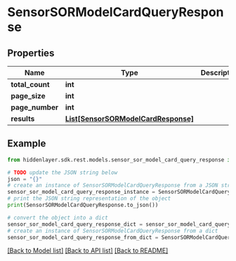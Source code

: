 # SensorSORModelCardQueryResponse


## Properties

Name | Type | Description | Notes
------------ | ------------- | ------------- | -------------
**total_count** | **int** |  | 
**page_size** | **int** |  | 
**page_number** | **int** |  | 
**results** | [**List[SensorSORModelCardResponse]**](SensorSORModelCardResponse.md) |  | 

## Example

```python
from hiddenlayer.sdk.rest.models.sensor_sor_model_card_query_response import SensorSORModelCardQueryResponse

# TODO update the JSON string below
json = "{}"
# create an instance of SensorSORModelCardQueryResponse from a JSON string
sensor_sor_model_card_query_response_instance = SensorSORModelCardQueryResponse.from_json(json)
# print the JSON string representation of the object
print(SensorSORModelCardQueryResponse.to_json())

# convert the object into a dict
sensor_sor_model_card_query_response_dict = sensor_sor_model_card_query_response_instance.to_dict()
# create an instance of SensorSORModelCardQueryResponse from a dict
sensor_sor_model_card_query_response_from_dict = SensorSORModelCardQueryResponse.from_dict(sensor_sor_model_card_query_response_dict)
```
[[Back to Model list]](../README.md#documentation-for-models) [[Back to API list]](../README.md#documentation-for-api-endpoints) [[Back to README]](../README.md)


